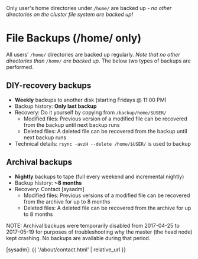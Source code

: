 <div class="alert alert-warning" role="alert">
Only user's home directories under <code>/home/</code> are backed up - <em>no other directories on the cluster file system are backed up!</em>
</div>

# File Backups (/home/ only)

All users' `/home/` directories are backed up regularly.  _Note that no other directories than `/home/` are backed up_.  The below two types of backups are performed.

## DIY-recovery backups
* **Weekly** backups to another disk (starting Fridays @ 11:00 PM)
* Backup history: **Only last backup**
* Recovery: Do it yourself by copying from `/backup/home/$USER/`
  - Modified files: Previous version of a modified file can be recovered from the backup until next backup runs
  - Deleted files: A deleted file can be recovered from the backup until next backup runs
* Technical details: `rsync -avzH --delete /home/$USER/` is used to backup

## Archival backups
* **Nightly** backups to tape (full every weekend and incremental nightly)
* Backup history: **~8 months**
* Recovery: Contact [sysadm]
  - Modified files: Previous versions of a modified file can be recovered from the archive for up to 8 months
  - Deleted files: A deleted file can be recovered from the archive for up to 8 months

NOTE: Archival backups were temporarily disabled from 2017-04-25 to 2017-05-19  for purposes of troubleshooting why the master (the head node) kept crashing.  No backups are available during that period.


[sysadm]: {{ '/about/contact.html' | relative_url }}
